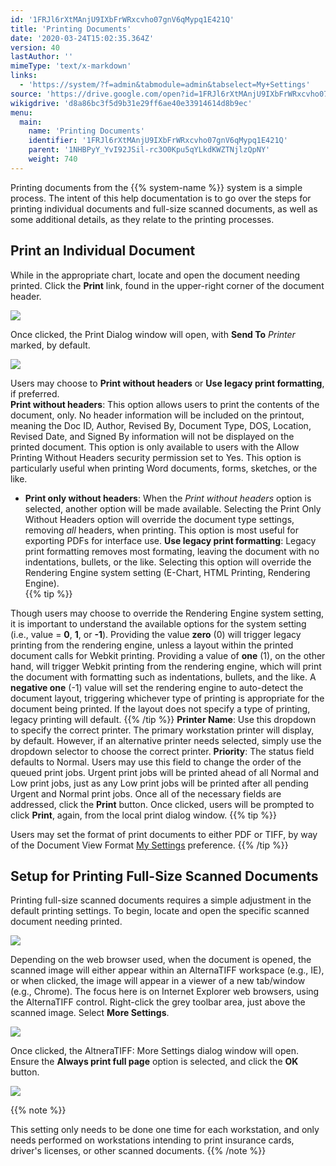 ```yaml
---
id: '1FRJl6rXtMAnjU9IXbFrWRxcvho07gnV6qMypq1E421Q'
title: 'Printing Documents'
date: '2020-03-24T15:02:35.364Z'
version: 40
lastAuthor: ''
mimeType: 'text/x-markdown'
links:
  - 'https://system/?f=admin&tabmodule=admin&tabselect=My+Settings'
source: 'https://drive.google.com/open?id=1FRJl6rXtMAnjU9IXbFrWRxcvho07gnV6qMypq1E421Q'
wikigdrive: 'd8a86bc3f5d9b31e29ff6ae40e33914614d8b9ec'
menu:
  main:
    name: 'Printing Documents'
    identifier: '1FRJl6rXtMAnjU9IXbFrWRxcvho07gnV6qMypq1E421Q'
    parent: '1NHBPyY_YvI92JSil-rc3O0Kpu5qYLkdKWZTNjlzQpNY'
    weight: 740
---
```

Printing documents from the {{% system-name %}} system is a simple process. The intent of this help documentation is to go over the steps for printing individual documents and full-size scanned documents, as well as some additional details, as they relate to the printing processes.
  
## Print an Individual Document  
  
While in the appropriate chart, locate and open the document needing printed. Click the **Print** link, found in the upper-right corner of the document header.
  
![](../printing-documents.assets/9ebee05891b9e75c4a66e281ad6af394.png)  

Once clicked, the Print Dialog window will open, with **Send To** *Printer* marked, by default.
  
![](../printing-documents.assets/48cf39f44fef0b120d4955c6345c6941.png)  

Users may choose to **Print without headers** or **Use legacy print formatting**, if preferred.  
**Print without headers**: This option allows users to print the contents of the document, only. No header information will be included on the printout, meaning the Doc ID, Author, Revised By, Document Type, DOS, Location, Revised Date, and Signed By information will not be displayed on the printed document. This option is only available to users with the Allow Printing Without Headers security permission set to Yes. This option is particularly useful when printing Word documents, forms, sketches, or the like.
* <strong>Print only without headers</strong>: When the <em>Print without headers</em> option is selected, another option will be made available. Selecting the Print Only Without Headers option will override the document type settings, removing <em>all</em> headers, when printing. This option is most useful for exporting PDFs for interface use.
**Use legacy print formatting**: Legacy print formatting removes most formating, leaving the document with no indentations, bullets, or the like. Selecting this option will override the Rendering Engine system setting (E-Chart, HTML Printing, Rendering Engine).  
{{% tip %}}

Though users may choose to override the Rendering Engine system setting, it is important to understand the available options for the system setting (i.e., value = **0**, **1**, or **-1**). Providing the value **zero** (0) will trigger legacy printing from the rendering engine, unless a layout within the printed document calls for Webkit printing. Providing a value of **one** (1), on the other hand, will trigger Webkit printing from the rendering engine, which will print the document with formatting such as indentations, bullets, and the like. A **negative one** (-1) value will set the rendering engine to auto-detect the document layout, triggering whichever type of printing is appropriate for the document being printed. If the layout does not specify a type of printing, legacy printing will default.
{{% /tip %}}
**Printer Name**: Use this dropdown to specify the correct printer. The primary workstation printer will display, by default. However, if an alternative printer needs selected, simply use the dropdown selector to choose the correct printer.
**Priority**: The status field defaults to Normal. Users may use this field to change the order of the queued print jobs. Urgent print jobs will be printed ahead of all Normal and Low print jobs, just as any Low print jobs will be printed after all pending Urgent and Normal print jobs.
Once all of the necessary fields are addressed, click the **Print** button. Once clicked, users will be prompted to click **Print**, again, from the local print dialog window.
{{% tip %}}

Users may set the format of print documents to either PDF or TIFF, by way of the Document View Format [My Settings](https://system/?f=admin&tabmodule=admin&tabselect=My+Settings) preference.
{{% /tip %}}
  
## Setup for Printing Full-Size Scanned Documents  

Printing full-size scanned documents requires a simple adjustment in the default printing settings. To begin, locate and open the specific scanned document needing printed.
  
![](../printing-documents.assets/f7b776194c27e97a3dec66acd6704166.png)  

Depending on the web browser used, when the document is opened, the scanned image will either appear within an AlternaTIFF workspace (e.g., IE), or when clicked, the image will appear in a viewer of a new tab/window (e.g., Chrome). The focus here is on Internet Explorer web browsers, using the AlternaTIFF control.
Right-click the grey toolbar area, just above the scanned image. Select **More Settings**.
  
![](../printing-documents.assets/8cb30ac3ae60bc0c004966263c6f704e.png)  

Once clicked, the AltneraTIFF: More Settings dialog window will open. Ensure the **Always print full page** option is selected, and click the **OK** button.
  
![](../printing-documents.assets/3729042e8f57b6b6c755dcce0f4f626b.png)  

{{% note %}}

This setting only needs to be done one time for each workstation, and only needs performed on workstations intending to print insurance cards, driver's licenses, or other scanned documents.
{{% /note %}}

